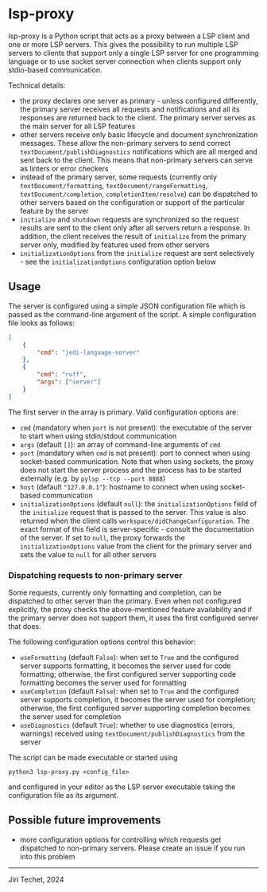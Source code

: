 lsp-proxy
=========

lsp-proxy is a Python script that acts as a proxy between a LSP client and
one or more LSP servers. This gives the possibility to run multiple LSP
servers to clients that support only a single LSP server for one programming
language or to use socket server connection when clients support only
stdio-based communication.

Technical details:
- the proxy declares one server as primary - unless configured differently,
  the primary server receives all requests and notifications and all its
  responses are returned back to the client. The primary server serves as the
  main server for all LSP features
- other servers receive only basic lifecycle and document synchronization
  messages. These allow the non-primary servers to send correct
  `textDocument/publishDiagnostics` notifications which are all merged and
  sent back to the client. This means that non-primary servers can serve as
  linters or error checkers
- instead of the primary server, some requests (currently only
  `textDocument/formatting`, `textDocument/rangeFormatting`,
  `textDocument/completion`, `completionItem/resolve`) can be
  dispatched to other servers based on the configuration or support
  of the particular feature by the server
- `initialize` and `shutdown` requests are synchronized so the request results
  are sent to the client only after all servers return a response. In addition,
  the client receives the result of `initialize` from the primary server only,
  modified by features used from other servers
- `initializationOptions` from the `initialize` request are sent selectively -
  see the `initializationOptions` configuration option below

Usage
-----

The server is configured using a simple JSON configuration file which is passed
as the command-line argument of the script. A simple configuration file
looks as follows:
```json
[
    {
        "cmd": "jedi-language-server"
    },
    {
        "cmd": "ruff",
        "args": ["server"]
    }
]
```
The first server in the array is primary. Valid configuration options are:
- `cmd` (mandatory when `port` is not present): the executable of the server
  to start when using stdin/stdout communication
- `args` (default `[]`): an array of command-line arguments of `cmd`
- `port` (mandatory when `cmd` is not present): port to connect when using
  socket-based communication. Note that when using sockets, the proxy does
  not start the server process and the process has to be started externally
  (e.g. by `pylsp --tcp --port 8888`)
- `host` (default `"127.0.0.1"`): hostname to connect when using socket-based
  communication
- `initializationOptions` (default `null`): the `initializationOptions` field
  of the `initialize` request that is passed to the server. This value is also
  returned when the client calls `workspace/didChangeConfiguration`. The exact
  format of this field is server-specific - consult the documentation of the
  server. If set to `null`, the proxy forwards the `initializationOptions`
  value from the client for the primary server and sets the value to `null` for
  all other servers

### Dispatching requests to non-primary server
Some requests, currently only formatting and completion, can be dispatched to
other server than the primary. Even when not configured explicitly, the proxy
checks the above-mentioned feature availability and if the primary server does
not support them, it uses the first configured server that does.

The following configuration options control this behavior:
- `useFormatting` (default `False`): when set to `True` and the configured
  server supports formatting, it becomes the server used for code formatting;
  otherwise, the first configured server supporting code formatting becomes the
  server used for formatting
- `useCompletion` (default `False`): when set to `True` and the configured
  server supports completion, it becomes the server used for completion;
  otherwise, the first configured server supporting completion becomes the
  server used for completion
- `useDiagnostics` (default `True`): whether to use diagnostics (errors,
  warnings) received using `textDocument/publishDiagnostics` from the server

The script can be made executable or started using
```
python3 lsp-proxy.py <config_file>
```
and configured in your editor as the LSP server executable taking the
configuration file as its argument.

Possible future improvements
----------------------------
- more configuration options for controlling which requests get dispatched to
  non-primary servers. Please create an issue if you run into this problem

---

Jiri Techet, 2024
